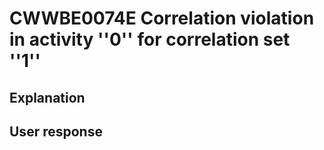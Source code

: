# CWWBE0074E Correlation violation in activity ''0'' for correlation set ''1''

## Explanation

## User response